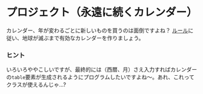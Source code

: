 # プロジェクト（永遠に続くカレンダー）

カレンダー、年が変わるごとに新しいものを買うのは面倒ですよね？
[ルール](./rules/)に従い、地球が滅ぶまで有効なカレンダーを作りましょう。

### ヒント
いろいろややこしいですが、最終的には（西暦、月）さえ入力すればカレンダーの`table`要素が生成されるようにプログラムしたいですよね～。あれ、これってクラスが使えるんじゃ...?